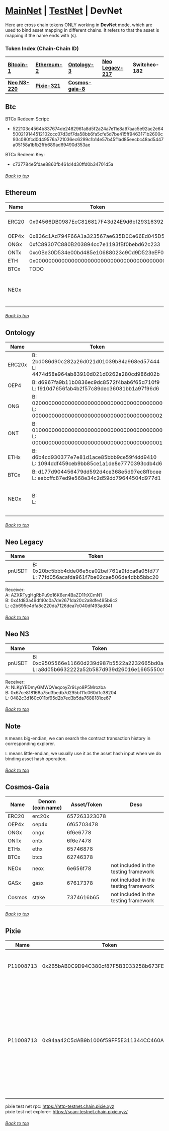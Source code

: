 <div id="menu"></div>

# [MainNet](MainNet.md) | [TestNet](TestNet.md) | DevNet 

Here are cross chain tokens ONLY working in <strong>DevNet</strong> mode, which are used to bind asset mapping in different chains. It refers to that the asset is mapping if the name ends with (s).

### Token Index (Chain-Chain ID)

| **[Bitcoin-1](DevNet.md#Btc)**     | **[Ethereum-2](DevNet.md#Ethereum)** | **[Ontology-3](DevNet.md#Ontology)**       | **[Neo Legacy-217](DevNet.md#Neo-Legacy)** | **Switcheo-182**   |
|:-----------------------------------|:-------------------------------------|:-------------------------------------------|:-------------------------------------------|:-------------------|
| **[Neo N3-220](DevNet.md#Neo-N3)** | **[Pixie-321](DevNet.md#Pixie)**     | **[Cosmos-gaia-8](DevNet.md#Cosmos-Gaia)** |                                            |                    |


## Btc  <div id="Btc"></div>


BTCx Redeem Script: 
- 522103c4564b837674de2482961a8d5f2a24a7e11e8a97aac5e92ac2e64500219144512102ccc07d3df7da58bb6fa5cfe5d7be415ff9463171b2600c93c080fcd0d49576a721036ec6299c1b14e57b45f1ad85eecbc48ad5447a05158a1bfb2ffb689ad69490d353ae

BTCx Redeem Key: 
- c737784e5fdae8860fb461d4d30ffd0b34701d5a
###### [Back to top](DevNet.md#menu)

## Ethereum  <div id="Ethereum"></div>


| Name   | Token                                      | Desc                                  |
|--------|--------------------------------------------|---------------------------------------|
| ERC20  | 0x94566DB0987EcC816817F43d24E9d6bf29316392 | ERC asset in Ethereum                 |
| OEP4x  | 0x836c1Ad794F66A1a323567ae635D0Ce66Ed045D5 |
| ONGx   | 0xfC89307C880B203894cc7e1193fBf0bebd62c233 |
| ONTx   | 0xc0Be30D534e00bd485e10688023c9Cd9D523eEF0 |
| ETH    | 0x0000000000000000000000000000000000000000 |
| BTCx   | TODO                                       |
| NEOx   |                                            | not included in the testing framework |
###### [Back to top](DevNet.md#menu)

## Ontology  <div id="Ontology"></div>


| Name   | Token                                                                                         | Desc                                  |
|--------|-----------------------------------------------------------------------------------------------|---------------------------------------|
| ERC20x | B: 2bd086d90c282a26d021d01039b84a968ed57444 </br> L: 4474d58e964ab83910d021d0262a280cd986d02b |
| OEP4   | B: d6967fa9b11b0836ec9dc8572f4bab6f65d710f9 </br> L: f910d7656fab4b2f57c89dec36081bb1a97f96d6 |
| ONG    | B: 0200000000000000000000000000000000000000 </br> L: 0000000000000000000000000000000000000002 |
| ONT    | B: 0100000000000000000000000000000000000000 </br> L: 0000000000000000000000000000000000000001 |
| ETHx   | B: d6b4cd930377e7e81d1ace85bbb9ce59f4dd9410 </br> L: 1094ddf459ceb9bb85ce1a1de8e7770393cdb4d6 |
| BTCx   | B: d177d904456479dd592d4ce368e5d97ec8ffbcee </br> L: eebcffc87ed9e568e34c2d59dd79644504d977d1 |
| NEOx   | B:  </br> L:                                                                                  | not included in the testing framework |
###### [Back to top](DevNet.md#menu)

## Neo Legacy  <div id="Neo-Legacy"></div>


| Name   | Token                                                                                           | Desc  |
|--------|-------------------------------------------------------------------------------------------------|-------|
| pnUSDT | B:  0x20bc5bbb4dde06e5ca02bef761a9fdca6a05fd77 <br/>L: 77fd056acafda961f7be02cae506de4dbb5bbc20 |

Receiver: <br/>A: AZXRTygHgRbPu9o16K6en4BaZD11tXCmN1 <br/>B: 0x4fd83a49df40c0a7de2671da20c2a8dfe495b6c2 <br/>L: c2b695e4dfa8c220da7126dea7c040df493ad84f
###### [Back to top](DevNet.md#menu)


## Neo N3  <div id="Neo-N3"></div>


| Name   | Token                                                                                           | Desc  |
|--------|-------------------------------------------------------------------------------------------------|-------|
| pnUSDT | B:  0xc9505566e11660d239d987b5522a2232665bd0a8 <br/>L: a8d05b6632222a52b587d939d26016e1665550c9 |

Receiver: <br/>A: NLKpYEDmyGMWQVeqcoyZr9Lyo8P5Mrozba <br/>B: 0x67ce818168a75d3bedb7d295bf11c060d1c38204 <br/>L: 0482c3d160c011bf95d2b7ed3b5da7688181ce67
###### [Back to top](DevNet.md#menu)
## Note
`B` means big-endian, we can search the contract transaction history in corresponding explorer.

`L` means little-endian, we usually use it as the asset hash input when we do binding asset hash operation.
###### [Back to top](DevNet.md#menu)

## Cosmos-Gaia  <div id="Cosmos-Gaia"></div>


| Name   | Denom (coin name)  | Asset/Token  | Desc                                  |
|--------|--------------------|--------------|---------------------------------------|
| ERC20  | erc20x             | 657263323078 |
| OEP4x  | oep4x              | 6f65703478   |
| ONGx   | ongx               | 6f6e6778     |
| ONTx   | ontx               | 6f6e7478     |
| ETHx   | ethx               | 65746878     |
| BTCx   | btcx               | 62746378     |
| NEOx   | neox               | 6e656f78     | not included in the testing framework |
| GASx   | gasx               | 67617378     | not included in the testing framework |
| Cosmos | stake              | 7374616b65   | not included in the testing framework |


###### [Back to top](DevNet.md#menu)

## Pixie  <div id="Pixie"></div>


| Name      | Token                                      | Desc                                                                                                               |
|-----------|--------------------------------------------|--------------------------------------------------------------------------------------------------------------------|
| P11008713 | 0x2B5bAB0C9D94C380cf87F5B3033258b673FEFa65 | NFT Source asset contract hash                                                                                     |
| P11008713 | 0x94aa42C5dAB9b1006f59FF5E311344CC460A2335 | NFT Dest asset contract hash, this asset only used for testing, pixie chain is both of source chain and dest chain |

pixie test net rpc: https://http-testnet.chain.pixie.xyz <br>
pixie test net explorer: https://scan-testnet.chain.pixie.xyz/

###### [Back to top](DevNet.md#menu)

